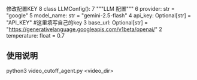 修改配置KEY
8 class LLMConfig():
  7     """LLM 配置"""
  6     provider: str = "google"
  5     model_name: str = "gemini-2.5-flash"
  4     api_key: Optional[str] = "API_KEY" #这里填写自己的key
  3     base_url: Optional[str] = "https://generativelanguage.googleapis.com/v1beta/openai/"
  2     temperature: float = 0.7

## 使用说明
python3 video_cutoff_agent.py <video_dir>
